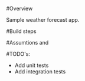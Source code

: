 #Overview

Sample weather forecast app.

#Build steps


#Assumtions and 


#TODO's:
- Add unit tests
- Add integration tests
